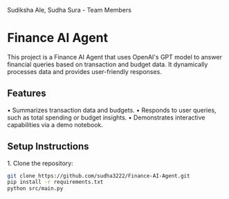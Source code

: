 Sudiksha Ale, Sudha Sura - Team Members


# Finance AI Agent

This project is a Finance AI Agent that uses OpenAI's GPT model to answer financial queries based on transaction and budget data. It dynamically processes data and provides user-friendly responses.

## Features
•⁠  ⁠Summarizes transaction data and budgets.
•⁠  ⁠Responds to user queries, such as total spending or budget insights.
•⁠  ⁠Demonstrates interactive capabilities via a demo notebook.

## Setup Instructions
1.⁠ ⁠Clone the repository:
   ```bash
   git clone https://github.com/sudha3222/Finance-AI-Agent.git
pip install -r requirements.txt
python src/main.py

